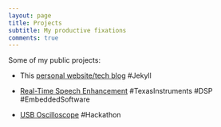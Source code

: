 ```yaml
---
layout: page
title: Projects
subtitle: My productive fixations
comments: true
---
```


Some of my public projects:

- This [personal website/tech blog](/blog/how-i-made-this-website "How I made this website!") #Jekyll

- [Real-Time Speech Enhancement](/ee3-rtdsp/ "EE3: Real-Time Digital Signal Processing") #TexasInstruments #DSP #EmbeddedSoftware

- [USB Oscilloscope](http://www.harrybeadle.co.uk/fbhack/ "Written by teammate Harry Beadle") #Hackathon